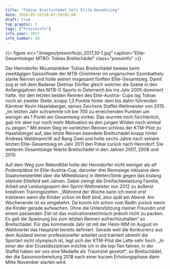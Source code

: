 ```yaml
---
title: "Tobias Breitschädel holt Elite-Gesamtsieg"
date: 2018-05-31T18:07:39+02:00
draft: true
top_graphic: 2
tags: ["Presseinfo"]
info_year: 2017
info_number: 10
---
```


{{< figure src="/images/pressinfo/pi_2017_10-1.jpg" caption="Elite-Gesamtsieger MTBO: Tobias Breitschädel" class="pressinfo" >}}

Der Henndorfer Mountainbiker Tobias Breitschädel bewies beim zweitägigen Saisonfinale der MTB-Orientierer im ungarischen Szombathely starke Nerven und holte seinen insgesamt fünften Elite-Gesamtsieg. Damit zog er mit dem Badener Dietmar Dörfler gleich welcher die Szene in den Anfangsjahren des MTB-O Sports in Österreich bis ins Jahr 2005 dominiert hatte.
Vor den letzten beiden Rennen des Elite-Austria- Cups lag Tobias noch an zweiter Stelle, knapp 1,3 Punkte hinter dem bis dahin führenden Kärntner Kevin Haselsberger, seines Zeichens Staffel-Weltmeister von 2015. „Im letzten Jahr schrammte ich bei 700 zu erreichenden Punkten um weniger als 1 Punkt am Gesamtsieg vorbei. Das wurmte mich fürchterlich, gab mir aber nur noch mehr Motivation es den jungen Wilden noch einmal zu zeigen.“ Mit einem Sieg im vorletzten Rennen schloss der KTM-Pilot zu Haselsberger auf, das letzte Rennen beendete Breitschädel knapp hinter Andreas Waldmann/W auf Rang Zwei und holte sechs Jahre nach seinem letzten Elite-Gesamtsieg im Jahr 2011 den Pokal zurück nach Henndorf. Die weiteren Gesamtsiege feierte Breitschädel in den Jahren 2007, 2008 und 2010.

Auf dem Weg zum Rekordtitel holte der Henndorfer nicht weniger als elf Podestplätze im Elite-Austria-Cup, darunter drei Rennsiege inklusive dem Staatsmeistertitel über die Mitteldistanz in Welten/Stmk gegen das bislang stärkste Elitefeld seit Jahren. Dabei zwingt die Dreifachbelastung Familie, Arbeit und Leistungssport den Sprint-Weltmeister von 2012 zu äußerst kreativen Trainingszeiten. „Während der Woche kann ich meist erst trainieren wenn die Kinder schon im Bett sind, also spät am Abend. Am Wochenende ist es umgekehrt. Da komm ich schon vom Radln zurück wenn die Kinder gerade aufwachen. Ohne die Unterstützung meiner Freundin und einem passenden Ziel ist das motivationstechnisch jedoch nicht zu packen. Es galt die Spannung bis zum letzten Rennen aufrechtzuhalten“ so Breitschädel.
Für das kommende Jahr ist mit der Heim-WM im August im Waldviertel das Hauptziel bereits definiert. Gerade weil die Konkurrenz aus dem Ausland immer professioneller arbeitet und trainiert obwohl die Sportart nicht olympisch ist, legt sich der KTM-Pilot die Latte sehr hoch. „In einer der drei Einzeldisziplinen möchte ich in die top-Ten fahren, in der Staffel haben wir uns eine Medaille als Traumziel gesetzt“, so Breitschädel, der die Saisonvorbereitung 2018 nach einer kurzen Erholungsphase dann Mitte November starten wird.